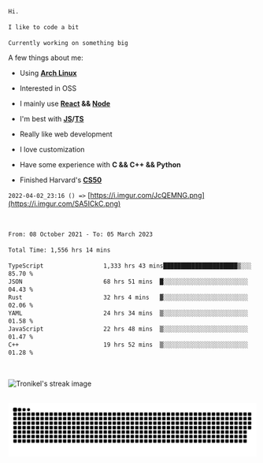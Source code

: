 ```
Hi.

I like to code a bit

Currently working on something big
```

A few things about me:

-   Using **[Arch Linux](https://archlinux.org/)**

-   Interested in OSS

-   I mainly use **[React](https://reactjs.org/) && [Node](https://nodejs.org/en/)**

-   I'm best with **[JS](https://www.javascript.com/)/[TS](https://www.typescriptlang.org/)**

-   Really like web development

-   I love customization

-   Have some experience with **C && C++ && Python**

-   Finished Harvard's **[CS50](https://cs50.harvard.edu)**

`2022-04-02_23:16 () =>` [https://i.imgur.com/JcQEMNG.png](https://i.imgur.com/SA5ICkC.png)

<br>

<!--START_SECTION:waka-->

```text
From: 08 October 2021 - To: 05 March 2023

Total Time: 1,556 hrs 14 mins

TypeScript                 1,333 hrs 43 mins█████████████████████▒░░░   85.70 %
JSON                       68 hrs 51 mins  █░░░░░░░░░░░░░░░░░░░░░░░░   04.43 %
Rust                       32 hrs 4 mins   ▓░░░░░░░░░░░░░░░░░░░░░░░░   02.06 %
YAML                       24 hrs 34 mins  ▒░░░░░░░░░░░░░░░░░░░░░░░░   01.58 %
JavaScript                 22 hrs 48 mins  ▒░░░░░░░░░░░░░░░░░░░░░░░░   01.47 %
C++                        19 hrs 52 mins  ▒░░░░░░░░░░░░░░░░░░░░░░░░   01.28 %
```

<!--END_SECTION:waka-->

<br>

<p><img align="center" src="https://github-readme-streak-stats.herokuapp.com/?user=Tronikelis&theme=dark" alt="Tronikel's streak image" /></p>

<br>

<img title="" src="https://raw.githubusercontent.com/Tronikelis/Tronikelis/output/github-contribution-grid-snake.svg" alt="very cool snake thingey" data-align="left">
